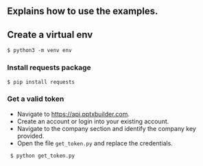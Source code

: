 ## Explains how to use the examples.

## Create a virtual env
``` $ python3 -m venv env ```

### Install requests package
``` $ pip install requests ```

### Get a valid token
- Navigate to https://api.pptxbuilder.com. 
- Create an account or login into your existing account.
- Navigate to the company section and identify the company key provided.
- Open the file `get_token.py` and replace the credentials.

``` $ python get_token.py```